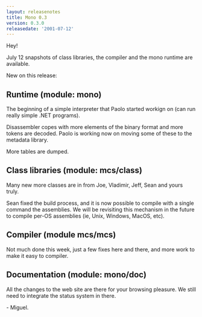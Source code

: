 ```yaml
---
layout: releasenotes
title: Mono 0.3
version: 0.3.0
releasedate: '2001-07-12'
---
```


Hey!

July 12 snapshots of class libraries, the compiler and the mono
runtime are available.

New on this release:

## Runtime (module: mono)

The beginning of a simple interpreter that Paolo started
workign on (can run really simple .NET programs).

Disassembler copes with more elements of the binary format and
more tokens are decoded.  Paolo is working now on moving some
of these to the metadata library.

More tables are dumped.

## Class libraries (module: mcs/class)

Many new more classes are in from Joe, Vladimir, Jeff, Sean
and yours truly.

Sean fixed the build process, and it is now possible to
compile with a single command the assemblies.  We will be
revisiting this mechanism in the future to compile per-OS
assemblies (ie, Unix, Windows, MacOS, etc).

## Compiler (module mcs/mcs)

Not much done this week, just a few fixes here and there, and
more work to make it easy to compiler.

## Documentation (module: mono/doc)

All the changes to the web site are there for your browsing
pleasure.  We still need to integrate the status system in
there.

\- Miguel.

